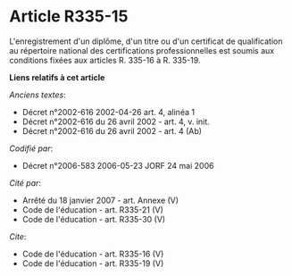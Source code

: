 # Article R335-15

L'enregistrement d'un diplôme, d'un titre ou d'un certificat de qualification au répertoire national des certifications
professionnelles est soumis aux conditions fixées aux articles R. 335-16 à R. 335-19.

**Liens relatifs à cet article**

_Anciens textes_:

  - Décret n°2002-616 2002-04-26 art. 4, alinéa 1
  - Décret n°2002-616 du 26 avril 2002 - art. 4, v. init.
  - Décret n°2002-616 du 26 avril 2002 - art. 4 (Ab)

_Codifié par_:

  - Décret n°2006-583 2006-05-23 JORF 24 mai 2006

_Cité par_:

  - Arrêté du 18 janvier 2007 - art. Annexe (V)
  - Code de l'éducation - art. R335-21 (V)
  - Code de l'éducation - art. R335-30 (V)

_Cite_:

  - Code de l'éducation - art. R335-16 (V)
  - Code de l'éducation - art. R335-19 (V)
